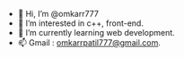 - 👋 Hi, I’m @omkarr777
- 👀 I’m interested in c++, front-end.
- 🌱 I’m currently learning web development.
- 📫 Gmail : omkarrpatil777@gmail.com.

<!---
omkarr777/omkarr777 is a ✨ special ✨ repository because its `README.md` (this file) appears on your GitHub profile.
You can click the Preview link to take a look at your changes.
--->
